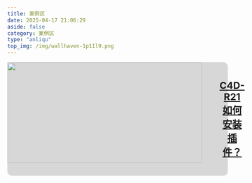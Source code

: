```yaml
---
title: 案例区
date: 2025-04-17 21:06:29
aside: false
category: 案例区
type: "anliqu"
top_img: /img/wallhaven-1p11l9.png
---
```


<div class="gallery-group-main">
<div style="width:100%;border-radius:10px;background-color: rgba(0, 0, 0, 0.15);display:flex;">
    <img src="/jakob-owens-mQxttWjHFjA-unsplash.jpg" style="object-fit: cover;width:445px;height:230px;margin:0 auto;">
    <div style="display:flex;justify-content:space-between;align-items: center;flex-direction: column;">
        <a href="{% post_path C4D-R21如何安装插件？ %}" style="margin:40px 40px;text-align:center;font-size:22px;">
            <b>C4D-R21如何安装插件？</b>
        </a>
    </div>
</div>
</div>
